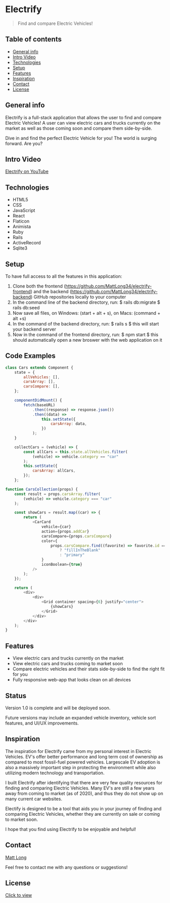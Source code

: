 # Electrify

> Find and compare Electric Vehicles!

## Table of contents

- [General info](#general-info)
- [Intro Video](#intro-video)
- [Technologies](#technologies)
- [Setup](#setup)
- [Features](#features)
- [Inspiration](#inspiration)
- [Contact](#contact)
- [License](#license)

## General info

Electrify is a full-stack application that allows the user to find and compare Electric Vehicles! A user can view electric cars and trucks currently on the market as well as those coming soon and compare them side-by-side.

Dive in and find the perfect Electric Vehicle for you! The world is surging forward. Are you?

## Intro Video

[Electrify on YouTube]()

## Technologies

- HTML5
- CSS
- JavaScript
- React
- Flaticon
- Animista
- Ruby
- Rails
- ActiveRecord
- Sqlite3

## Setup

To have full access to all the features in this application:

1. Clone both the frontend (https://github.com/MattLong34/electrify-frontend) and the backend (https://github.com/MattLong34/electrify-backend) GitHub repositories locally to your computer
1. In the command line of the backend directory, run:
   $ rails db:migrate
   $ rails db:seed
1. Now save all files, on Windows: (start + alt + s), on Macs: (command + alt +s)
1. In the command of the backend directory, run:
   $ rails s 
    $ this will start your backend server
1. Now in the command of the frontend directory, run:
   $ npm start
   $ this should automatically open a new broswer with the web application on it

## Code Examples

```javaScript
class Cars extends Component {
	state = {
		allVehicles: [],
		carsArray: [],
		carsCompare: [],
	};

	componentDidMount() {
		fetch(baseURL)
			.then((response) => response.json())
			.then((data) =>
				this.setState({
					carsArray: data,
				})
			);
	}

	collectCars = (vehicle) => {
		const allCars = this.state.allVehicles.filter(
			(vehicle) => vehicle.category == "car"
		);
		this.setState({
			carsArray: allCars,
		});
	};
```

```javascript
function CarsCollection(props) {
	const result = props.carsArray.filter(
		(vehicle) => vehicle.category === "car"
	);

	const showCars = result.map((car) => {
		return (
			<CarCard
				vehicle={car}
				action={props.addCar}
				carsCompare={props.carsCompare}
				color={
					props.carsCompare.find((favorite) => favorite.id === car.id)
						? "fillInTheBlank"
						: "primary"
				}
				iconBoolean={true}
			/>
		);
	});

	return (
		<div>
			<div>
				<Grid container spacing={6} justify="center">
					{showCars}
				</Grid>
			</div>
		</div>
	);
}
```

## Features

- View electric cars and trucks currently on the market
- View electric cars and trucks coming to market soon
- Compare electric vehicles and their stats side-by-side to find the right fit for you
- Fully responsive web-app that looks clean on all devices

## Status

Version 1.0 is complete and will be deployed soon.

Future versions may include an expanded vehicle inventory, vehicle sort features, and UI/UX improvements.

## Inspiration

The inspiration for Electrify came from my personal interest in Electric Vehicles. EV's offer better performance and long term cost of ownership as compared to most fossil-fuel powered vehicles. Largescale EV adoption is also a massively important step in protecting the environment while also utilizing modern technology and transportation.

I built Electrify after identifying that there are very few quality resources for finding and comparing Electric Vehicles. Many EV's are still a few years away from coming to market (as of 2020), and thus they do not show up on many current car websites.

Electify is designed to be a tool that aids you in your journey of finding and comparing Electric Vehicles, whether they are currently on sale or coming to market soon.

I hope that you find using Electrify to be enjoyable and helpful!

## Contact

[Matt Long](https://www.linkedin.com/in/mattlong34/)

Feel free to contact me with any questions or suggestions!

## License

[Click to view]()
